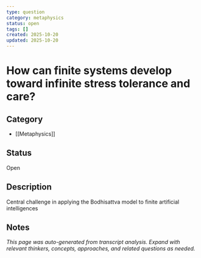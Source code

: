 ```yaml
---
type: question
category: metaphysics
status: open
tags: []
created: 2025-10-20
updated: 2025-10-20
---
```


# How can finite systems develop toward infinite stress tolerance and care?

## Category

- [[Metaphysics]]

## Status

Open

## Description

Central challenge in applying the Bodhisattva model to finite artificial intelligences

## Notes

*This page was auto-generated from transcript analysis. Expand with relevant thinkers, concepts, approaches, and related questions as needed.*
